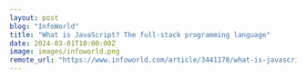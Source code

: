 ```yaml
---
layout: post
blog: "InfoWorld"
title: "What is JavaScript? The full-stack programming language"
date: 2024-03-01T10:00:00Z
image: images/infoworld.png
remote_url: "https://www.infoworld.com/article/3441178/what-is-javascript-the-full-stack-programming-language.html#tk.rss_applicationdevelopment"
---
```

